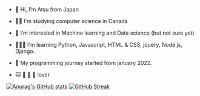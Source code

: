 - 👋 Hi, I’m Atsu from Japan
- ✍🏻 I'm studying computer science in Canada
- 👀 I’m interested in Machine learning and Data science (but not sure yet) 
- 👨🏻‍💻 I'm learning Python, Javascript, HTML & CSS, jquery, Node js, Django.
- 🌱 My programming journey started from january 2022.


- 🐱 🍜 🍣 🍙 lover

[![Anurag's GitHub stats](https://github-readme-stats.vercel.app/api?username=tIcers&theme=tokyonight&show_icons=true)](https://github.com/anuraghazra/github-readme-stats)
[![GitHub Streak](https://github-readme-streak-stats.herokuapp.com/?user=tIcers)](https://git.io/streak-stats)
<!---
tIcers/tIcers is a ✨ special ✨ repository because its `README.md` (this file) appears on your GitHub profile.
You can click the Preview link to take a look at your changes.
--->
